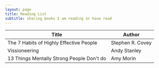 ```yaml
---
layout: page
title: Reading List
subtitle: sharing books I am reading or have read
---
```


|Title | Author |
|---|---|
| The 7 Habits of Highly Effective People | Stephen R. Covey | 
|Vissioneering| Andy Stanley|
| 13 Things Mentally Strong People Don't do|Amy Morin|

